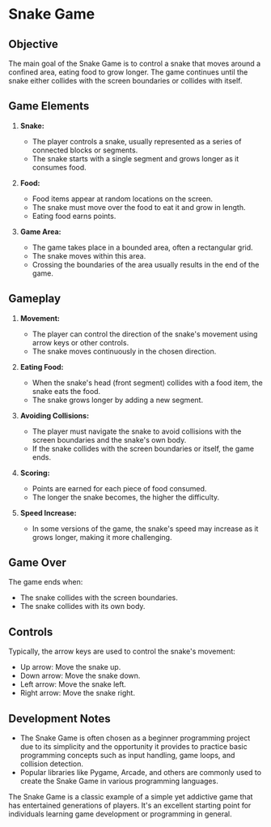 # Snake Game

## Objective
The main goal of the Snake Game is to control a snake that moves around a confined area, eating food to grow longer. The game continues until the snake either collides with the screen boundaries or collides with itself.

## Game Elements

1. **Snake:**
   - The player controls a snake, usually represented as a series of connected blocks or segments.
   - The snake starts with a single segment and grows longer as it consumes food.

2. **Food:**
   - Food items appear at random locations on the screen.
   - The snake must move over the food to eat it and grow in length.
   - Eating food earns points.

3. **Game Area:**
   - The game takes place in a bounded area, often a rectangular grid.
   - The snake moves within this area.
   - Crossing the boundaries of the area usually results in the end of the game.

## Gameplay

1. **Movement:**
   - The player can control the direction of the snake's movement using arrow keys or other controls.
   - The snake moves continuously in the chosen direction.

2. **Eating Food:**
   - When the snake's head (front segment) collides with a food item, the snake eats the food.
   - The snake grows longer by adding a new segment.

3. **Avoiding Collisions:**
   - The player must navigate the snake to avoid collisions with the screen boundaries and the snake's own body.
   - If the snake collides with the screen boundaries or itself, the game ends.

4. **Scoring:**
   - Points are earned for each piece of food consumed.
   - The longer the snake becomes, the higher the difficulty.

5. **Speed Increase:**
   - In some versions of the game, the snake's speed may increase as it grows longer, making it more challenging.

## Game Over

The game ends when:
- The snake collides with the screen boundaries.
- The snake collides with its own body.

## Controls

Typically, the arrow keys are used to control the snake's movement:
- Up arrow: Move the snake up.
- Down arrow: Move the snake down.
- Left arrow: Move the snake left.
- Right arrow: Move the snake right.

## Development Notes

- The Snake Game is often chosen as a beginner programming project due to its simplicity and the opportunity it provides to practice basic programming concepts such as input handling, game loops, and collision detection.
- Popular libraries like Pygame, Arcade, and others are commonly used to create the Snake Game in various programming languages.

The Snake Game is a classic example of a simple yet addictive game that has entertained generations of players. It's an excellent starting point for individuals learning game development or programming in general.

